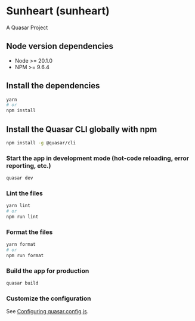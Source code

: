 # Sunheart (sunheart)

A Quasar Project

## Node version dependencies
- Node >= 20.1.0
- NPM >= 9.6.4

## Install the dependencies
```bash
yarn
# or
npm install
```

## Install the Quasar CLI globally with npm
```bash
npm install -g @quasar/cli
```

### Start the app in development mode (hot-code reloading, error reporting, etc.)
```bash
quasar dev
```


### Lint the files
```bash
yarn lint
# or
npm run lint
```


### Format the files
```bash
yarn format
# or
npm run format
```



### Build the app for production
```bash
quasar build
```

### Customize the configuration
See [Configuring quasar.config.js](https://v2.quasar.dev/quasar-cli-vite/quasar-config-js).
